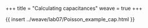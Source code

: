 +++
title = "Calculating capacitances"
weave = true
+++

{{ insert ../weave/lab07/Poisson_example_cap.html }}

